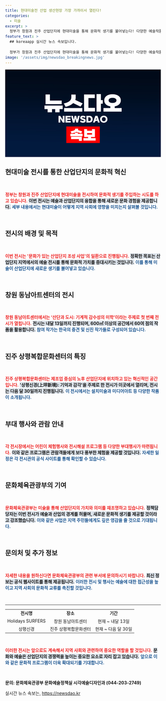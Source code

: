 ```yaml
---
title: 현대미술전 산업 생산현장 가장 가까이서 열린다!
categories:
  - 미술
excerpt: >
  정부가 창원과 진주 산업단지에 현대미술을 통해 문화적 생기를 불어넣는다! 다양한 예술작품이 펼쳐지는 이번 전시를 통해 일상 속 예술의 활기를 느껴보세요.
feature_text: >
  ## koreaapp 실시간 뉴스 속보입니다.

  정부가 창원과 진주 산업단지에 현대미술을 통해 문화적 생기를 불어넣는다! 다양한 예술작품이 펼쳐지는 이번 전시를 통해 일상 속 예술의 활기를 느껴보세요.
image: '/assets/img/newsdao_breakingnews.jpg'
---
```


<p><img src="/assets/img/newsdao_breakingnews.jpg" alt="koreaapp 속보" /></p>

<h2 data-ke-size="size26">현대미술 전시를 통한 산업단지의 문화적 혁신</h2>

<p data-ke-size="size16">&nbsp;</p> 

<p><b><span style="color: #ee2323;">정부는 창원과 진주 산업단지에 현대미술을 전시하여 문화적 생기를 주입하는 시도를 하고 있습니다.</span></b> <b><span style="background-color: #21538527;">이번 전시는 예술과 산업단지의 융합을 통해 새로운 문화 경험을 제공합니다.</span></b> <b><span style="color: #1a5490;">세부 내용에서는 현대미술이 어떻게 지역 사회에 영향을 미치는지 살펴볼 것입니다.</span></b></p>

<p data-ke-size="size16">&nbsp;</p>

<h2 data-ke-size="size26">전시의 배경 및 목적</h2>

<p data-ke-size="size16">&nbsp;</p>

<p><b><span style="color: #ee2323;">이번 전시는 '문화가 있는 산업단지 조성 사업'의 일환으로 진행됩니다.</span></b> <b><span style="background-color: #21538527;">정확한 목표는 산업단지 지역에서의 예술 전시를 통해 문화적 가치를 증대시키는 것입니다.</span></b> <b><span style="color: #1a5490;">이를 통해 미술이 산업단지에 새로운 생기를 불어넣고 있습니다.</span></b></p>

<p data-ke-size="size16">&nbsp;</p>

<h2 data-ke-size="size26">창원 동남아트센터의 전시</h2>

<p data-ke-size="size16">&nbsp;</p>

<p><b><span style="color: #ee2323;">창원 동남아트센터에서는 ‘산단과 도시: 기계적 감수성의 미학’이라는 주제로 첫 번째 전시가 열립니다.</span></b> <b><span style="background-color: #21538527;">전시는 내달 13일까지 진행되며, 600㎡ 이상의 공간에서 60여 점의 작품을 활용합니다.</span></b> <b><span style="color: #1a5490;">참여 작가는 한국의 중견 및 신진 작가들로 구성되어 있습니다.</span></b></p>

<p data-ke-size="size16">&nbsp;</p>

<h2 data-ke-size="size26">진주 상평복합문화센터의 특징</h2>

<p data-ke-size="size16">&nbsp;</p>

<p><b><span style="color: #ee2323;">진주 상평복합문화센터는 제조업 중심의 노후 산업단지에 위치하고 있는 혁신적인 공간입니다.</span></b> <b><span style="background-color: #21538527;">'상평신경(上坪新境): 기억과 감각'을 주제로 한 전시가 이곳에서 열리며, 전시는 다음 달 30일까지 진행됩니다.</span></b> <b><span style="color: #1a5490;">이 전시에서는 설치미술과 미디어아트 등 다양한 작품이 소개됩니다.</span></b></p>

<p data-ke-size="size16">&nbsp;</p>

<h2 data-ke-size="size26">부대 행사와 관람 안내</h2>

<p data-ke-size="size16">&nbsp;</p>

<p><b><span style="color: #ee2323;">각 전시장에서는 어린이 체험행사와 전시해설 프로그램 등 다양한 부대행사가 마련됩니다.</span></b> <b><span style="background-color: #21538527;">이와 같은 프로그램은 관람객들에게 보다 풍부한 체험을 제공할 것입니다.</span></b> <b><span style="color: #1a5490;">자세한 일정은 각 전시관의 공식 사이트를 통해 확인할 수 있습니다.</span></b></p>

<p data-ke-size="size16">&nbsp;</p>

<h2 data-ke-size="size26">문화체육관광부의 기여</h2>

<p data-ke-size="size16">&nbsp;</p>

<p><b><span style="color: #ee2323;">문화체육관광부는 미술을 통해 산업단지의 가치와 의미를 재조명하고 있습니다.</span></b> <b><span style="background-color: #21538527;">정책담당자는 이번 전시가 예술과 산업의 경계를 허물며, 새로운 문화적 생기를 제공할 것이라고 강조했습니다.</span></b> <b><span style="color: #1a5490;">이와 같은 사업은 지역 주민들에게도 깊은 영감을 줄 것으로 기대됩니다.</span></b></p>

<p data-ke-size="size16">&nbsp;</p>

<h2 data-ke-size="size26">문의처 및 추가 정보</h2>

<p data-ke-size="size16">&nbsp;</p>

<p><b><span style="color: #ee2323;">자세한 내용을 원하신다면 문화체육관광부의 관련 부서에 문의하시기 바랍니다.</span></b> <b><span style="background-color: #21538527;">최신 정보는 공식 웹사이트를 통해 제공됩니다.</span></b> <b><span style="color: #1a5490;">이러한 전시 및 행사는 예술에 대한 접근성을 높이고 지역 사회의 문화적 교류를 촉진할 것입니다.</span></b></p>

<p data-ke-size="size16">&nbsp;</p>

<hr />

<table style="width:100%;">
    <tr>
        <td style="text-align: center; height: 17px;"><b>전시명</b></td>
        <td style="text-align: center; height: 17px;"><b>장소</b></td>
        <td style="text-align: center; height: 17px;"><b>기간</b></td>
    </tr>
    <tr>
        <td style="text-align: center; height: 17px;">Holidays SURFERS</td>
        <td style="text-align: center; height: 17px;">창원 동남아트센터</td>
        <td style="text-align: center; height: 17px;">현재 ~ 내달 13일</td>
    </tr>
    <tr>
        <td style="text-align: center; height: 17px;">상평신경</td>
        <td style="text-align: center; height: 17px;">진주 상평복합문화센터</td>
        <td style="text-align: center; height: 17px;">현재 ~ 다음 달 30일</td>
    </tr>
</table> 

<p data-ke-size="size16">&nbsp;</p> 

<p><b><span style="color: #ee2323;">이러한 전시는 앞으로도 계속해서 지역 사회와 관련하여 중요한 역할을 할 것입니다.</span></b> <b><span style="background-color: #21538527;">문화와 예술은 산업단지의 경쟁력을 높이는 중요한 요소로 자리 잡고 있습니다.</span></b> <b><span style="color: #1a5490;">앞으로 이와 같은 문화적 프로그램이 더욱 확대되기를 기대합니다.</span></b> </p>

<p data-ke-size="size16">&nbsp;</p> 

<p><b>문의: 문화체육관광부 문화예술정책실 시각예술디자인과 (044-203-2749)</b> </p>
실시간 뉴스 속보는, <a href="https://newsdao.kr" rel="dofollow">https://newsdao.kr</a>


